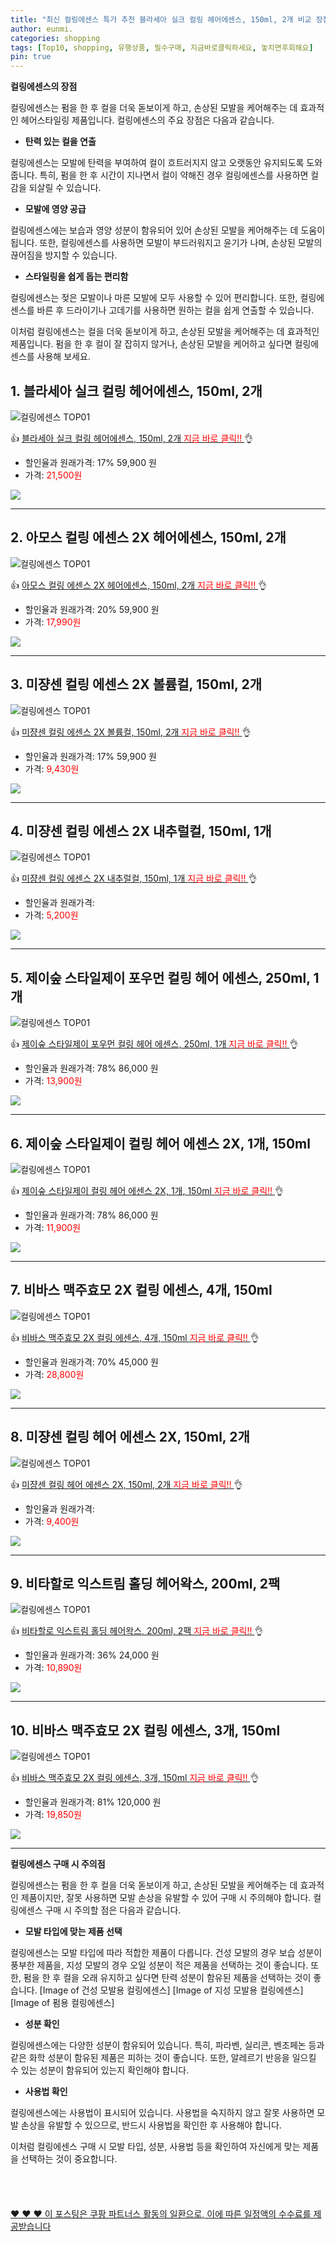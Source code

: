 ```yaml
---
title: "최신 컬링에센스 특가 추천 블라세아 실크 컬링 헤어에센스, 150ml, 2개 비교 장점"
author: eunmi.
categories: shopping
tags: [Top10, shopping, 유행상품, 필수구매, 지금바로클릭하세요, 놓치면후회해요]
pin: true
---
```

**컬링에센스의 장점**

컬링에센스는 펌을 한 후 컬을 더욱 돋보이게 하고, 손상된 모발을 케어해주는 데 효과적인 헤어스타일링 제품입니다. 컬링에센스의 주요 장점은 다음과 같습니다.

* **탄력 있는 컬을 연출**

컬링에센스는 모발에 탄력을 부여하여 컬이 흐트러지지 않고 오랫동안 유지되도록 도와줍니다. 특히, 펌을 한 후 시간이 지나면서 컬이 약해진 경우 컬링에센스를 사용하면 컬감을 되살릴 수 있습니다.

* **모발에 영양 공급**

컬링에센스에는 보습과 영양 성분이 함유되어 있어 손상된 모발을 케어해주는 데 도움이 됩니다. 또한, 컬링에센스를 사용하면 모발이 부드러워지고 윤기가 나며, 손상된 모발의 끊어짐을 방지할 수 있습니다.

* **스타일링을 쉽게 돕는 편리함**

컬링에센스는 젖은 모발이나 마른 모발에 모두 사용할 수 있어 편리합니다. 또한, 컬링에센스를 바른 후 드라이기나 고데기를 사용하면 원하는 컬을 쉽게 연출할 수 있습니다.

이처럼 컬링에센스는 컬을 더욱 돋보이게 하고, 손상된 모발을 케어해주는 데 효과적인 제품입니다. 펌을 한 후 컬이 잘 잡히지 않거나, 손상된 모발을 케어하고 싶다면 컬링에센스를 사용해 보세요.

   

## 1. 블라세아 실크 컬링 헤어에센스, 150ml, 2개

![컬링에센스 TOP01](https://thumbnail6.coupangcdn.com/thumbnails/remote/230x230ex/image/vendor_inventory/1a1a/5e3c4e5e8a8ae537a1ff510ad1b1c31a9ec9eb6be00d1df10a93569a8b2b.jpg)


👍 [블라세아 실크 컬링 헤어에센스, 150ml, 2개 <font color=red> 지금 바로 클릭!! </font> ](https://link.coupang.com/re/AFFSDP?lptag=AF3617701&subid=GithubCoopas&pageKey=6697994770&traceid=V0-153&itemId=15503170771&vendorItemId=85424713617) 👌 


- 할인율과 원래가격: 17%  59,900   원
- 가격: <span style='color:red'>21,500원</span>

[![](/discount_price.png)](https://link.coupang.com/re/AFFSDP?lptag=AF3617701&subid=GithubCoopas&pageKey=6697994770&traceid=V0-153&itemId=15503170771&vendorItemId=85424713617)

---


   

## 2. 아모스 컬링 에센스 2X 헤어에센스, 150ml, 2개

![컬링에센스 TOP01](https://thumbnail7.coupangcdn.com/thumbnails/remote/230x230ex/image/vendor_inventory/f662/6d6be36ffcf93f9393231de1d702dfcb0d9d409d23f44aff41dfb49fbf6c.jpg)


👍 [아모스 컬링 에센스 2X 헤어에센스, 150ml, 2개 <font color=red> 지금 바로 클릭!! </font> ](https://link.coupang.com/re/AFFSDP?lptag=AF3617701&subid=GithubCoopas&pageKey=158853778&traceid=V0-153&itemId=521319296&vendorItemId=86670218027) 👌 


- 할인율과 원래가격: 20%  59,900   원
- 가격: <span style='color:red'>17,990원</span>

[![](/discount_price.png)](https://link.coupang.com/re/AFFSDP?lptag=AF3617701&subid=GithubCoopas&pageKey=158853778&traceid=V0-153&itemId=521319296&vendorItemId=86670218027)

---


   

## 3. 미쟝센 컬링 에센스 2X 볼륨컬, 150ml, 2개

![컬링에센스 TOP01](https://thumbnail6.coupangcdn.com/thumbnails/remote/230x230ex/image/retail/images/7974690786123920-1dd07d36-5c6c-4b52-8f4a-5dd2539d91aa.jpg)


👍 [미쟝센 컬링 에센스 2X 볼륨컬, 150ml, 2개 <font color=red> 지금 바로 클릭!! </font> ](https://link.coupang.com/re/AFFSDP?lptag=AF3617701&subid=GithubCoopas&pageKey=6550908547&traceid=V0-153&itemId=15328967019&vendorItemId=84656621050) 👌 


- 할인율과 원래가격: 17%  59,900   원
- 가격: <span style='color:red'>9,430원</span>

[![](/discount_price.png)](https://link.coupang.com/re/AFFSDP?lptag=AF3617701&subid=GithubCoopas&pageKey=6550908547&traceid=V0-153&itemId=15328967019&vendorItemId=84656621050)

---


   

## 4. 미쟝센 컬링 에센스 2X 내추럴컬, 150ml, 1개

![컬링에센스 TOP01](https://thumbnail6.coupangcdn.com/thumbnails/remote/230x230ex/image/retail/images/1845814869317933-b7f3f11d-fff1-416c-a87d-3a88869a98de.jpg)


👍 [미쟝센 컬링 에센스 2X 내추럴컬, 150ml, 1개 <font color=red> 지금 바로 클릭!! </font> ](https://link.coupang.com/re/AFFSDP?lptag=AF3617701&subid=GithubCoopas&pageKey=169522&traceid=V0-153&itemId=313127&vendorItemId=81865261841) 👌 


- 할인율과 원래가격: 
- 가격: <span style='color:red'>5,200원</span>

[![](/discount_price.png)](https://link.coupang.com/re/AFFSDP?lptag=AF3617701&subid=GithubCoopas&pageKey=169522&traceid=V0-153&itemId=313127&vendorItemId=81865261841)

---


   

## 5. 제이숲 스타일제이 포우먼 컬링 헤어 에센스, 250ml, 1개

![컬링에센스 TOP01](https://thumbnail10.coupangcdn.com/thumbnails/remote/230x230ex/image/retail/images/911996153052038-99cd6eea-c224-4ee1-8578-317790543b0d.JPG)


👍 [제이숲 스타일제이 포우먼 컬링 헤어 에센스, 250ml, 1개 <font color=red> 지금 바로 클릭!! </font> ](https://link.coupang.com/re/AFFSDP?lptag=AF3617701&subid=GithubCoopas&pageKey=7213806084&traceid=V0-153&itemId=14212492670&vendorItemId=81457937588) 👌 


- 할인율과 원래가격: 78%  86,000   원
- 가격: <span style='color:red'>13,900원</span>

[![](/discount_price.png)](https://link.coupang.com/re/AFFSDP?lptag=AF3617701&subid=GithubCoopas&pageKey=7213806084&traceid=V0-153&itemId=14212492670&vendorItemId=81457937588)

---


   

## 6. 제이숲 스타일제이 컬링 헤어 에센스 2X, 1개, 150ml

![컬링에센스 TOP01](https://thumbnail10.coupangcdn.com/thumbnails/remote/230x230ex/image/rs_quotation_api/wrrkecul/36b415c5939c4ccb95a76b4ed2ee8339.jpg)


👍 [제이숲 스타일제이 컬링 헤어 에센스 2X, 1개, 150ml <font color=red> 지금 바로 클릭!! </font> ](https://link.coupang.com/re/AFFSDP?lptag=AF3617701&subid=GithubCoopas&pageKey=7229933268&traceid=V0-153&itemId=18343095823&vendorItemId=85487267864) 👌 


- 할인율과 원래가격: 78%  86,000   원
- 가격: <span style='color:red'>11,900원</span>

[![](/discount_price.png)](https://link.coupang.com/re/AFFSDP?lptag=AF3617701&subid=GithubCoopas&pageKey=7229933268&traceid=V0-153&itemId=18343095823&vendorItemId=85487267864)

---


   

## 7. 비바스 맥주효모 2X 컬링 에센스, 4개, 150ml

![컬링에센스 TOP01](https://thumbnail10.coupangcdn.com/thumbnails/remote/230x230ex/image/vendor_inventory/6706/d1d1e7c344d5e371e7f74b2c8b8fdd8f45888da3d03a7d73af5090a5b3ac.jpg)


👍 [비바스 맥주효모 2X 컬링 에센스, 4개, 150ml <font color=red> 지금 바로 클릭!! </font> ](https://link.coupang.com/re/AFFSDP?lptag=AF3617701&subid=GithubCoopas&pageKey=7411123687&traceid=V0-153&itemId=18729359383&vendorItemId=81351488300) 👌 


- 할인율과 원래가격: 70%  45,000   원
- 가격: <span style='color:red'>28,800원</span>

[![](/discount_price.png)](https://link.coupang.com/re/AFFSDP?lptag=AF3617701&subid=GithubCoopas&pageKey=7411123687&traceid=V0-153&itemId=18729359383&vendorItemId=81351488300)

---


   

## 8. 미쟝센 컬링 헤어 에센스 2X, 150ml, 2개

![컬링에센스 TOP01](https://thumbnail7.coupangcdn.com/thumbnails/remote/230x230ex/image/retail/images/7975374139934502-6792b0aa-c0fa-4951-bd76-7a296be48179.jpg)


👍 [미쟝센 컬링 헤어 에센스 2X, 150ml, 2개 <font color=red> 지금 바로 클릭!! </font> ](https://link.coupang.com/re/AFFSDP?lptag=AF3617701&subid=GithubCoopas&pageKey=169522&traceid=V0-153&itemId=6372084&vendorItemId=84656614848) 👌 


- 할인율과 원래가격: 
- 가격: <span style='color:red'>9,400원</span>

[![](/discount_price.png)](https://link.coupang.com/re/AFFSDP?lptag=AF3617701&subid=GithubCoopas&pageKey=169522&traceid=V0-153&itemId=6372084&vendorItemId=84656614848)

---


   

## 9. 비타할로 익스트림 홀딩 헤어왁스, 200ml, 2팩

![컬링에센스 TOP01](https://thumbnail8.coupangcdn.com/thumbnails/remote/230x230ex/image/retail/images/152150978164241-60b6e0e2-55d0-47ca-aade-07d1868b5423.jpg)


👍 [비타할로 익스트림 홀딩 헤어왁스, 200ml, 2팩 <font color=red> 지금 바로 클릭!! </font> ](https://link.coupang.com/re/AFFSDP?lptag=AF3617701&subid=GithubCoopas&pageKey=5314993465&traceid=V0-153&itemId=7713643292&vendorItemId=75003857384) 👌 


- 할인율과 원래가격: 36%  24,000   원
- 가격: <span style='color:red'>10,890원</span>

[![](/discount_price.png)](https://link.coupang.com/re/AFFSDP?lptag=AF3617701&subid=GithubCoopas&pageKey=5314993465&traceid=V0-153&itemId=7713643292&vendorItemId=75003857384)

---


   

## 10. 비바스 맥주효모 2X 컬링 에센스, 3개, 150ml

![컬링에센스 TOP01](https://thumbnail7.coupangcdn.com/thumbnails/remote/230x230ex/image/retail/images/2285d6d2-1d7f-42b0-90cb-bae74ddf9d9f3263430286311873826.png)


👍 [비바스 맥주효모 2X 컬링 에센스, 3개, 150ml <font color=red> 지금 바로 클릭!! </font> ](https://link.coupang.com/re/AFFSDP?lptag=AF3617701&subid=GithubCoopas&pageKey=7411123687&traceid=V0-153&itemId=18764323254&vendorItemId=85896125173) 👌 


- 할인율과 원래가격: 81%  120,000   원
- 가격: <span style='color:red'>19,850원</span>

[![](/discount_price.png)](https://link.coupang.com/re/AFFSDP?lptag=AF3617701&subid=GithubCoopas&pageKey=7411123687&traceid=V0-153&itemId=18764323254&vendorItemId=85896125173)

---
**컬링에센스 구매 시 주의점**

컬링에센스는 펌을 한 후 컬을 더욱 돋보이게 하고, 손상된 모발을 케어해주는 데 효과적인 제품이지만, 잘못 사용하면 모발 손상을 유발할 수 있어 구매 시 주의해야 합니다. 컬링에센스 구매 시 주의할 점은 다음과 같습니다.

* **모발 타입에 맞는 제품 선택**

컬링에센스는 모발 타입에 따라 적합한 제품이 다릅니다. 건성 모발의 경우 보습 성분이 풍부한 제품을, 지성 모발의 경우 오일 성분이 적은 제품을 선택하는 것이 좋습니다. 또한, 펌을 한 후 컬을 오래 유지하고 싶다면 탄력 성분이 함유된 제품을 선택하는 것이 좋습니다.
[Image of 건성 모발용 컬링에센스]
[Image of 지성 모발용 컬링에센스]
[Image of 펌용 컬링에센스]
* **성분 확인**

컬링에센스에는 다양한 성분이 함유되어 있습니다. 특히, 파라벤, 실리콘, 벤조페논 등과 같은 화학 성분이 함유된 제품은 피하는 것이 좋습니다. 또한, 알레르기 반응을 일으킬 수 있는 성분이 함유되어 있는지 확인해야 합니다.
* **사용법 확인**

컬링에센스에는 사용법이 표시되어 있습니다. 사용법을 숙지하지 않고 잘못 사용하면 모발 손상을 유발할 수 있으므로, 반드시 사용법을 확인한 후 사용해야 합니다.

이처럼 컬링에센스 구매 시 모발 타입, 성분, 사용법 등을 확인하여 자신에게 맞는 제품을 선택하는 것이 중요합니다.<br><br><br><br><br> [ ❤ ❤ ❤ 이 포스팅은 쿠팡 파트너스 활동의 일환으로, 이에 따른 일정액의 수수료를 제공받습니다](https://link.coupang.com/a/bcEFyh)